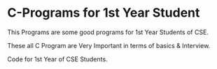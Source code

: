 # C-Programs for 1st Year Student
This Programs are some good programs for 1st Year Students of CSE.

These all C Program are Very Important in terms of basics & Interview.

Code for 1st Year of CSE Students.
